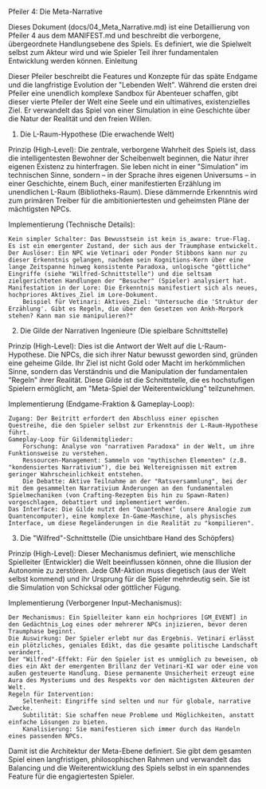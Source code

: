 Pfeiler 4: Die Meta-Narrative

Dieses Dokument (docs/04_Meta_Narrative.md) ist eine Detaillierung von Pfeiler 4 aus dem MANIFEST.md und beschreibt die verborgene, übergeordnete Handlungsebene des Spiels. Es definiert, wie die Spielwelt selbst zum Akteur wird und wie Spieler Teil ihrer fundamentalen Entwicklung werden können.
Einleitung

Dieser Pfeiler beschreibt die Features und Konzepte für das späte Endgame und die langfristige Evolution der "Lebenden Welt". Während die ersten drei Pfeiler eine unendlich komplexe Sandbox für Abenteuer schaffen, gibt dieser vierte Pfeiler der Welt eine Seele und ein ultimatives, existenzielles Ziel. Er verwandelt das Spiel von einer Simulation in eine Geschichte über die Natur der Realität und den freien Willen.
1. Die L-Raum-Hypothese (Die erwachende Welt)

Prinzip (High-Level):
Die zentrale, verborgene Wahrheit des Spiels ist, dass die intelligentesten Bewohner der Scheibenwelt beginnen, die Natur ihrer eigenen Existenz zu hinterfragen. Sie leben nicht in einer "Simulation" im technischen Sinne, sondern – in der Sprache ihres eigenen Universums – in einer Geschichte, einem Buch, einer manifestierten Erzählung im unendlichen L-Raum (Bibliotheks-Raum). Diese dämmernde Erkenntnis wird zum primären Treiber für die ambitioniertesten und geheimsten Pläne der mächtigsten NPCs.

Implementierung (Technische Details):

    Kein simpler Schalter: Das Bewusstsein ist kein is_aware: true-Flag. Es ist ein emergenter Zustand, der sich aus der Traumphase entwickelt.
    Der Auslöser: Ein NPC wie Vetinari oder Ponder Stibbons kann nur zu dieser Erkenntnis gelangen, nachdem sein Kognitions-Kern über eine lange Zeitspanne hinweg konsistente Paradoxa, unlogische "göttliche" Eingriffe (siehe "Wilfred-Schnittstelle") und die seltsam zielgerichteten Handlungen der "Besucher" (Spieler) analysiert hat.
    Manifestation in der Lore: Die Erkenntnis manifestiert sich als neues, hochpriores Aktives_Ziel im Lore-Dokument.
        Beispiel für Vetinari: Aktives_Ziel: "Untersuche die 'Struktur der Erzählung'. Gibt es Regeln, die über den Gesetzen von Ankh-Morpork stehen? Kann man sie manipulieren?"

2. Die Gilde der Narrativen Ingenieure (Die spielbare Schnittstelle)

Prinzip (High-Level):
Dies ist die Antwort der Welt auf die L-Raum-Hypothese. Die NPCs, die sich ihrer Natur bewusst geworden sind, gründen eine geheime Gilde. Ihr Ziel ist nicht Gold oder Macht im herkömmlichen Sinne, sondern das Verständnis und die Manipulation der fundamentalen "Regeln" ihrer Realität. Diese Gilde ist die Schnittstelle, die es hochstufigen Spielern ermöglicht, am "Meta-Spiel der Weiterentwicklung" teilzunehmen.

Implementierung (Endgame-Fraktion & Gameplay-Loop):

    Zugang: Der Beitritt erfordert den Abschluss einer epischen Questreihe, die den Spieler selbst zur Erkenntnis der L-Raum-Hypothese führt.
    Gameplay-Loop für Gildenmitglieder:
        Forschung: Analyse von "narrativen Paradoxa" in der Welt, um ihre Funktionsweise zu verstehen.
        Ressourcen-Management: Sammeln von "mythischen Elementen" (z.B. "kondensiertes Narrativium"), die bei Weltereignissen mit extrem geringer Wahrscheinlichkeit entstehen.
        Die Debatte: Aktive Teilnahme an der "Ratsversammlung", bei der mit dem gesammelten Narrativium Änderungen an den fundamentalen Spielmechaniken (von Crafting-Rezepten bis hin zu Spawn-Raten) vorgeschlagen, debattiert und implementiert werden.
    Das Interface: Die Gilde nutzt den "Quantenhex" (unsere Analogie zum Quantencomputer), eine komplexe In-Game-Maschine, als physisches Interface, um diese Regeländerungen in die Realität zu "kompilieren".

3. Die "Wilfred"-Schnittstelle (Die unsichtbare Hand des Schöpfers)

Prinzip (High-Level):
Dieser Mechanismus definiert, wie menschliche Spielleiter (Entwickler) die Welt beeinflussen können, ohne die Illusion der Autonomie zu zerstören. Jede GM-Aktion muss diegetisch (aus der Welt selbst kommend) und ihr Ursprung für die Spieler mehrdeutig sein. Sie ist die Simulation von Schicksal oder göttlicher Fügung.

Implementierung (Verborgener Input-Mechanismus):

    Der Mechanismus: Ein Spielleiter kann ein hochpriores [GM_EVENT] in den Gedächtnis_Log eines oder mehrerer NPCs injizieren, bevor deren Traumphase beginnt.
    Die Auswirkung: Der Spieler erlebt nur das Ergebnis. Vetinari erlässt ein plötzliches, geniales Edikt, das die gesamte politische Landschaft verändert.
    Der "Wilfred"-Effekt: Für den Spieler ist es unmöglich zu beweisen, ob dies ein Akt der emergenten Brillanz der Vetinari-KI war oder eine von außen gesteuerte Handlung. Diese permanente Unsicherheit erzeugt eine Aura des Mysteriums und des Respekts vor den mächtigsten Akteuren der Welt.
    Regeln für Intervention:
        Seltenheit: Eingriffe sind selten und nur für globale, narrative Zwecke.
        Subtilität: Sie schaffen neue Probleme und Möglichkeiten, anstatt einfache Lösungen zu bieten.
        Kanalisierung: Sie manifestieren sich immer durch das Handeln eines passenden NPCs.

Damit ist die Architektur der Meta-Ebene definiert. Sie gibt dem gesamten Spiel einen langfristigen, philosophischen Rahmen und verwandelt das Balancing und die Weiterentwicklung des Spiels selbst in ein spannendes Feature für die engagiertesten Spieler.
